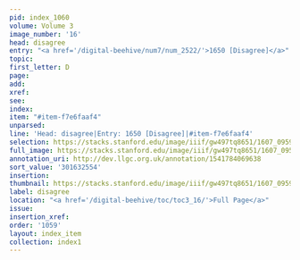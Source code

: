 ```yaml
---
pid: index_1060
volume: Volume 3
image_number: '16'
head: disagree
entry: "<a href='/digital-beehive/num7/num_2522/'>1650 [Disagree]</a>"
topic:
first_letter: D
page:
add:
xref:
see:
index:
item: "#item-f7e6faaf4"
unparsed:
line: 'Head: disagree|Entry: 1650 [Disagree]|#item-f7e6faaf4'
selection: https://stacks.stanford.edu/image/iiif/gw497tq8651/1607_0959/1779,2554,504,114/full/0/default.jpg
full_image: https://stacks.stanford.edu/image/iiif/gw497tq8651/1607_0959/full/full/0/default.jpg
annotation_uri: http://dev.llgc.org.uk/annotation/1541784069638
sort_value: '301632554'
insertion:
thumbnail: https://stacks.stanford.edu/image/iiif/gw497tq8651/1607_0959/1779,2554,504,114/150,/0/default.jpg
label: disagree
location: "<a href='/digital-beehive/toc/toc3_16/'>Full Page</a>"
issue:
insertion_xref:
order: '1059'
layout: index_item
collection: index1
---
```

